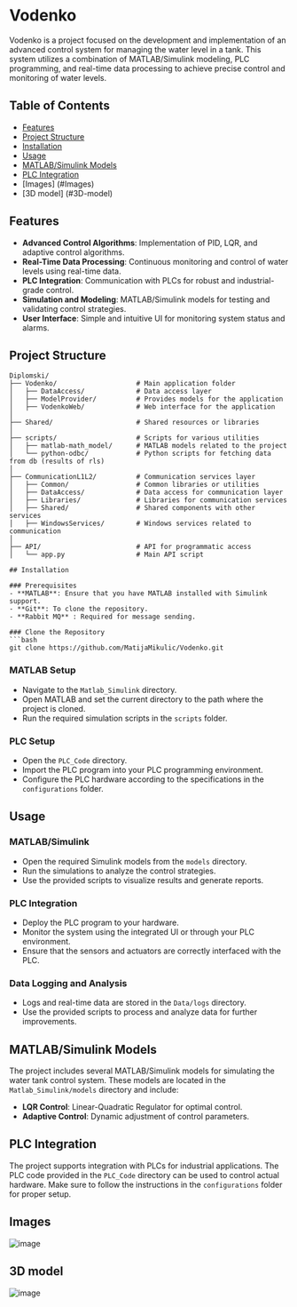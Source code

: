 
# Vodenko

Vodenko is a project focused on the development and implementation of an advanced control system for managing the water level in a tank. This system utilizes a combination of MATLAB/Simulink modeling, PLC programming, and real-time data processing to achieve precise control and monitoring of water levels.

## Table of Contents
- [Features](#features)
- [Project Structure](#project-structure)
- [Installation](#installation)
- [Usage](#usage)
- [MATLAB/Simulink Models](#matlabsimulink-models)
- [PLC Integration](#plc-integration)
- [Images] (#Images)
- [3D model] (#3D-model)


## Features
- **Advanced Control Algorithms**: Implementation of PID, LQR, and adaptive control algorithms.
- **Real-Time Data Processing**: Continuous monitoring and control of water levels using real-time data.
- **PLC Integration**: Communication with PLCs for robust and industrial-grade control.
- **Simulation and Modeling**: MATLAB/Simulink models for testing and validating control strategies.
- **User Interface**: Simple and intuitive UI for monitoring system status and alarms.

## Project Structure
```
Diplomski/
├── Vodenko/                    # Main application folder
│   ├── DataAccess/             # Data access layer
│   ├── ModelProvider/          # Provides models for the application
│   ├── VodenkoWeb/             # Web interface for the application
│
├── Shared/                     # Shared resources or libraries
│
├── scripts/                    # Scripts for various utilities
│   ├── matlab-math_model/      # MATLAB models related to the project
│   └── python-odbc/            # Python scripts for fetching data from db (results of rls)
│
├── CommunicationL1L2/          # Communication services layer
│   ├── Common/                 # Common libraries or utilities
│   ├── DataAccess/             # Data access for communication layer
│   ├── Libraries/              # Libraries for communication services
│   ├── Shared/                 # Shared components with other services
│   ├── WindowsServices/        # Windows services related to communication
│
├── API/                        # API for programmatic access
│   └── app.py                  # Main API script

## Installation

### Prerequisites
- **MATLAB**: Ensure that you have MATLAB installed with Simulink support.
- **Git**: To clone the repository.
- **Rabbit MQ** : Required for message sending.

### Clone the Repository
```bash
git clone https://github.com/MatijaMikulic/Vodenko.git
```

### MATLAB Setup
- Navigate to the `Matlab_Simulink` directory.
- Open MATLAB and set the current directory to the path where the project is cloned.
- Run the required simulation scripts in the `scripts` folder.

### PLC Setup
- Open the `PLC_Code` directory.
- Import the PLC program into your PLC programming environment.
- Configure the PLC hardware according to the specifications in the `configurations` folder.

## Usage

### MATLAB/Simulink
- Open the required Simulink models from the `models` directory.
- Run the simulations to analyze the control strategies.
- Use the provided scripts to visualize results and generate reports.

### PLC Integration
- Deploy the PLC program to your hardware.
- Monitor the system using the integrated UI or through your PLC environment.
- Ensure that the sensors and actuators are correctly interfaced with the PLC.

### Data Logging and Analysis
- Logs and real-time data are stored in the `Data/logs` directory.
- Use the provided scripts to process and analyze data for further improvements.

## MATLAB/Simulink Models
The project includes several MATLAB/Simulink models for simulating the water tank control system. These models are located in the `Matlab_Simulink/models` directory and include:

- **LQR Control**: Linear-Quadratic Regulator for optimal control.
- **Adaptive Control**: Dynamic adjustment of control parameters.

## PLC Integration
The project supports integration with PLCs for industrial applications. The PLC code provided in the `PLC_Code` directory can be used to control actual hardware. Make sure to follow the instructions in the `configurations` folder for proper setup.


## Images

![image](https://github.com/user-attachments/assets/f1f2418b-c46c-4b2d-af60-f6f5003d7380)


## 3D model

![image](https://github.com/user-attachments/assets/4e98947e-9ac9-4088-b0dd-e2f9b6d1d2f6)


